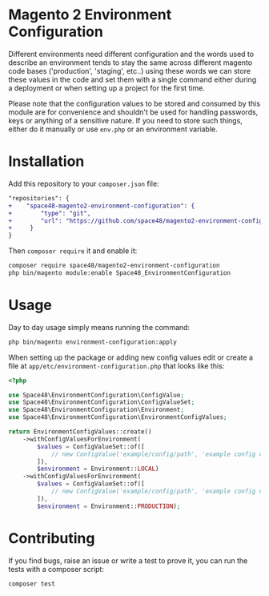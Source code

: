 Magento 2 Environment Configuration
=

Different environments need different configuration and the words used to describe an environment tends to stay the same across different magento code bases ('production', 'staging', etc..) using these words we can store these values in the code and set them with a single command either during a deployment or when setting up a project for the first time.

Please note that the configuration values to be stored and consumed by this module are for convenience and shouldn't be used for handling passwords, keys or anything of a sensitive nature. If you need to store such things, either do it manually or use `env.php` or an environment variable.

Installation
==

Add this repository to your `composer.json` file:
```diff
"repositories": {
+    "space48-magento2-environment-configuration": {
+        "type": "git",
+        "url": "https://github.com/space48/magento2-environment-configuration.git"
+     }
}
  ```
  
Then `composer require` it and enable it:
```sh
composer require space48/magento2-environment-configuration
php bin/magento module:enable Space48_EnvironmentConfiguration
```
  
Usage
==

Day to day usage simply means running the command:
```sh
php bin/magento environment-configuration:apply
```

When setting up the package or adding new config values edit or create a file at `app/etc/environment-configuration.php` that looks like this:
  
```php
<?php

use Space48\EnvironmentConfiguration\ConfigValue;
use Space48\EnvironmentConfiguration\ConfigValueSet;
use Space48\EnvironmentConfiguration\Environment;
use Space48\EnvironmentConfiguration\EnvironmentConfigValues;

return EnvironmentConfigValues::create()
    ->withConfigValuesForEnvironment(
        $values = ConfigValueSet::of([
            // new ConfigValue('example/config/path', 'example config value')
        ]),
        $environment = Environment::LOCAL)
    ->withConfigValuesForEnvironment(
        $values = ConfigValueSet::of([
            // new ConfigValue('example/config/path', 'example config value')
        ]),
        $environment = Environment::PRODUCTION);
```

Contributing
==

If you find bugs, raise an issue or write a test to prove it, you can run the tests with a composer script:
```sh
composer test
```



